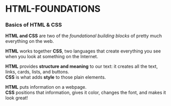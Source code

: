 # HTML-FOUNDATIONS

### Basics of HTML & CSS

**HTML and CSS** are two of the *foundational building blocks* of pretty much everything on the web.

**HTML** works together **CSS**, two languages that create everything you see when you look at something on the Internet.

**HTML** provides **structure and meaning** to our text: it creates all the text, links, cards, lists, and buttons.<br>
**CSS** is what adds **style** to those plain elements.

**HTML** puts information on a webpage.<br>
**CSS** positions that information, gives it color, changes the font, and makes it look great!